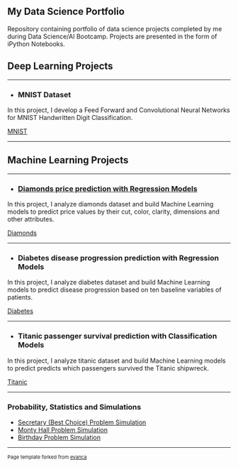 ## My Data Science Portfolio

Repository containing portfolio of data science projects completed by me during Data Science/AI Bootcamp. Projects are presented in the form of iPython Notebooks.


## Deep Learning Projects

---
- ### MNIST Dataset

In this project, I develop a Feed Forward and Convolutional Neural Networks for MNIST Handwritten Digit Classification.


[MNIST](https://github.com/zoisan/zoisan.github.io/blob/master/MNIST.md)

---
## Machine Learning Projects

---
- ### [Diamonds price prediction with Regression Models](https://github.com/zoisan/zoisan.github.io/blob/master/Diamonds.md)

In this project, I analyze diamonds dataset and build Machine Learning models to predict price values by their cut, color, clarity, dimensions and other attributes.

[Diamonds](https://github.com/zoisan/zoisan.github.io/blob/master/Diamonds.md)





---

- ### Diabetes disease progression prediction with Regression Models

In this project, I analyze diabetes dataset and build Machine Learning models to predict disease progression based on ten baseline variables of patients.

[Diabetes](https://github.com/zoisan/zoisan.github.io/blob/master/Diabetes.md)



---

- ### Titanic passenger survival prediction with Classification Models

In this project, I analyze titanic dataset and build Machine Learning models to predict predicts which passengers survived the Titanic shipwreck.

[Titanic](https://github.com/zoisan/zoisan.github.io/blob/master/Titanic.md)




---


### Probability, Statistics and Simulations

- [Secretary (Best Choice) Problem Simulation](https://github.com/zoisan/zoisan.github.io/blob/master/prob_stat/Secretary_Best_Choice_Problem_Simulation.md)
- [Monty Hall Problem Simulation](https://github.com/zoisan/zoisan.github.io/blob/master/prob_stat/Monty_Hall_Problem_Simulation.md)
- [Birthday Problem Simulation](https://github.com/zoisan/zoisan.github.io/blob/master/prob_stat/Birthday_Problem.md)





---
<p style="font-size:11px">Page template forked from <a href="https://github.com/evanca/quick-portfolio">evanca</a></p>
<!-- Remove above link if you don't want to attibute -->
